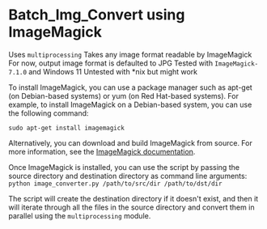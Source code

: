 # Batch_Img_Convert using ImageMagick
Uses `multiprocessing`
Takes any image format readable by ImageMagick
For now, output image format is defaulted to JPG
Tested with `ImageMagick-7.1.0` and Windows 11
Untested with *nix but might work

To install ImageMagick, you can use a package manager such as apt-get (on Debian-based systems) or yum (on Red Hat-based systems). 
For example, to install ImageMagick on a Debian-based system, you can use the following command:

```sudo apt-get install imagemagick```

Alternatively, you can download and build ImageMagick from source. 
For more information, see the [ImageMagick documentation](https://www.imagemagick.org/script/index.php).

Once ImageMagick is installed, you can use the script by passing the source directory and destination directory as command line arguments:
```python image_converter.py /path/to/src/dir /path/to/dst/dir```

The script will create the destination directory if it doesn't exist, and then it will iterate through all the files in the source directory and convert them in parallel using the `multiprocessing` module.
